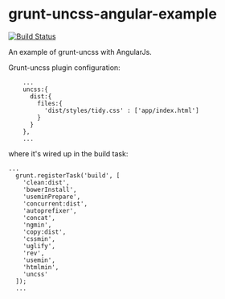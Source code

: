 grunt-uncss-angular-example
===========================

[![Build Status](https://travis-ci.org/JeremyCarlsten/grunt-uncss-angular-example.svg?branch=master)](https://travis-ci.org/JeremyCarlsten/grunt-uncss-angular-example)

An example of grunt-uncss with AngularJs.



Grunt-uncss plugin configuration:

```
    ...
    uncss:{
      dist:{
        files:{
          'dist/styles/tidy.css' : ['app/index.html']
        }
      }
    },
    ...
```

where it's wired up in the build task: 

```
...
  grunt.registerTask('build', [
    'clean:dist',
    'bowerInstall',
    'useminPrepare',
    'concurrent:dist',
    'autoprefixer',
    'concat',
    'ngmin',
    'copy:dist',
    'cssmin',
    'uglify',
    'rev',
    'usemin',
    'htmlmin',
    'uncss'
  ]);
  ...
```

